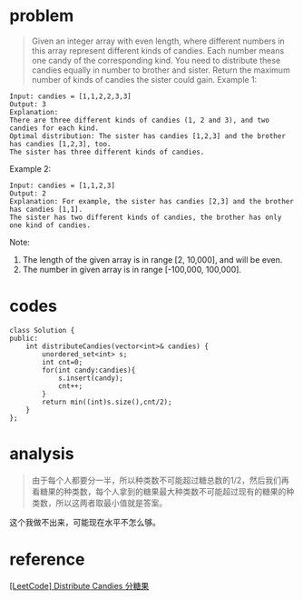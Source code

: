 # problem
>Given an integer array with even length, where different numbers in this array represent different kinds of candies. Each number means one candy of the corresponding kind. You need to distribute these candies equally in number to brother and sister. Return the maximum number of kinds of candies the sister could gain.
Example 1:
```
Input: candies = [1,1,2,2,3,3]
Output: 3
Explanation:
There are three different kinds of candies (1, 2 and 3), and two candies for each kind.
Optimal distribution: The sister has candies [1,2,3] and the brother has candies [1,2,3], too. 
The sister has three different kinds of candies. 
```
Example 2:
```
Input: candies = [1,1,2,3]
Output: 2
Explanation: For example, the sister has candies [2,3] and the brother has candies [1,1]. 
The sister has two different kinds of candies, the brother has only one kind of candies. 
```
Note:

1. The length of the given array is in range [2, 10,000], and will be even.
2. The number in given array is in range [-100,000, 100,000].

# codes

```
class Solution {
public:
    int distributeCandies(vector<int>& candies) {
        unordered_set<int> s;
        int cnt=0;
        for(int candy:candies){
            s.insert(candy);
            cnt++;
        }
        return min((int)s.size(),cnt/2); 
    }
};
```

# analysis
>由于每个人都要分一半，所以种类数不可能超过糖总数的1/2，然后我们再看糖果的种类数，每个人拿到的糖果最大种类数不可能超过现有的糖果的种类数，所以这两者取最小值就是答案。

这个我做不出来，可能现在水平不怎么够。

# reference

[[LeetCode] Distribute Candies 分糖果][1]


[1]: http://www.cnblogs.com/grandyang/p/6847675.html